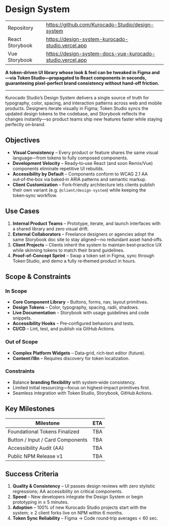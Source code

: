# Design System

|                 |                                                             |
| --------------- | ----------------------------------------------------------- |
| Repository      | <https://github.com/Kurocado-Studio/design-system>          |
| React Storybook | <https://design-system-kurocado-studio.vercel.app>          |
| Vue Storybook   | <https://design-system-docs-vue-kurocado-studio.vercel.app> |

**A token‑driven UI library whose look & feel can be tweaked in Figma and—via
Token Studio—propagated to React components in seconds, guaranteeing pixel‑perfect brand consistency
without hand‑off friction.**

---

Kurocado Studio’s Design System delivers a single source of truth for typography, color, spacing,
and interaction patterns across web and mobile products. Designers iterate visually in Figma; Token
Studio syncs the updated design tokens to the codebase, and Storybook reflects the changes
instantly—so product teams ship new features faster while staying perfectly on‑brand.

## Objectives

- **Visual Consistency** – Every product or feature shares the same visual language—from tokens to
  fully composed components.
- **Development Velocity** – Ready‑to‑use React (and soon Remix/Vue) components eliminate repetitive
  UI rebuilds.
- **Accessibility by Default** – Components conform to WCAG 2.1 AA out‑of‑the‑box via baked‑in ARIA
  patterns and semantic markup.
- **Client Customization** – Fork‑friendly architecture lets clients publish their own variant (e.g.
  `@client/design-system`) while keeping the token‑sync workflow.

## Use Cases

1. **Internal Product Teams** – Prototype, iterate, and launch interfaces with a shared library and
   zero visual drift.
2. **External Collaborators** – Freelance designers or agencies adopt the same Storybook doc site to
   stay aligned—no redundant asset hand‑offs.
3. **Client Projects** – Clients inherit the system to maintain best‑practice UX while skinning
   tokens to match their brand guidelines.
4. **Proof‑of‑Concept Sprint** – Swap a token set in Figma, sync through Token Studio, and demo a
   fully re‑themed product in hours.

## Scope & Constraints

### In Scope

- **Core Component Library** – Buttons, forms, nav, layout primitives.
- **Design Tokens** – Color, typography, spacing, radii, shadows.
- **Live Documentation** – Storybook with usage guidelines and code snippets.
- **Accessibility Hooks** – Pre‑configured behaviors and tests.
- **CI/CD** – Lint, test, and publish via GitHub Actions.

### Out of Scope

- **Complex Platform Widgets** – Data‑grid, rich‑text editor (future).
- **Content i18n** – Requires discovery for token localization.

### Constraints

- Balance **branding flexibility** with system‑wide consistency.
- Limited initial resourcing—focus on highest‑impact primitives first.
- Seamless integration with Token Studio, Storybook, GitHub Actions.

## Key Milestones

| Milestone                        | ETA |
| -------------------------------- | --- |
| Foundational Tokens Finalized    | TBA |
| Button / Input / Card Components | TBA |
| Accessibility Audit (AA)         | TBA |
| Public NPM Release v1            | TBA |

## Success Criteria

1. **Quality & Consistency** – UI passes design reviews with zero stylistic regressions; AA
   accessibility on critical components.
2. **Speed** – New developers integrate the Design System or begin prototyping in ≤ 5 minutes.
3. **Adoption** – 100% of new Kurocado Studio projects start with the system; ≥ 2 client forks live
   on NPM within 6 months.
4. **Token Sync Reliability** – Figma → Code round‑trip averages < 60 sec.
